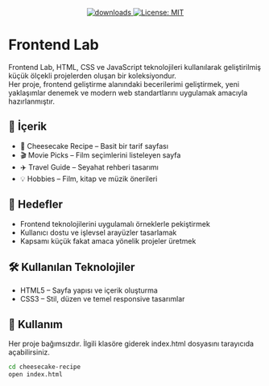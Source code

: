<p align="center">
  <a href="https://github.com/busrademirell/frontend-lab/blob/master/README.md">
    <img alt="downloads" src="https://img.shields.io/badge/English-En-blue" target="_blank" />
  </a>
  <a href="https://github.com/busrademirell/frontend-lab/blob/master/doc/tr/README_tr.md">
    <img alt="License: MIT" src="https://img.shields.io/badge/Turkish-Tr-red" target="_blank" />
  </a>
</p>

# Frontend Lab

Frontend Lab, HTML, CSS ve JavaScript teknolojileri kullanılarak geliştirilmiş küçük ölçekli projelerden oluşan bir koleksiyondur.  
Her proje, frontend geliştirme alanındaki becerilerimi geliştirmek, yeni yaklaşımlar denemek ve modern web standartlarını uygulamak amacıyla hazırlanmıştır.

## 📂 İçerik

- 🍰 Cheesecake Recipe – Basit bir tarif sayfası
- 🎬 Movie Picks – Film seçimlerini listeleyen sayfa
- ✈️ Travel Guide – Seyahat rehberi tasarımı
- 💡 Hobbies – Film, kitap ve müzik önerileri

## 🎯 Hedefler

- Frontend teknolojilerini uygulamalı örneklerle pekiştirmek
- Kullanıcı dostu ve işlevsel arayüzler tasarlamak
- Kapsamı küçük fakat amaca yönelik projeler üretmek

## 🛠️ Kullanılan Teknolojiler

- HTML5 – Sayfa yapısı ve içerik oluşturma
- CSS3 – Stil, düzen ve temel responsive tasarımlar

## 🚀 Kullanım

Her proje bağımsızdır. İlgili klasöre giderek index.html dosyasını tarayıcıda açabilirsiniz.

```bash
cd cheesecake-recipe
open index.html
```
